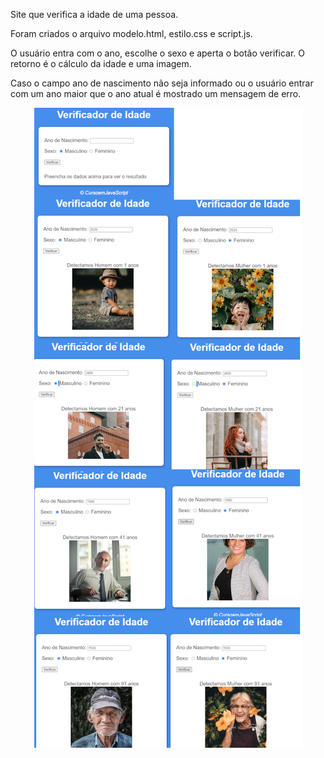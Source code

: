 Site que verifica a idade de uma pessoa.

Foram criados o arquivo modelo.html, estilo.css e script.js.

O usuário entra com o ano, escolhe o sexo e aperta o botão  verificar. O retorno é o cálculo da idade e uma imagem.

Caso o campo ano de nascimento não seja informado ou o usuário 
entrar com um ano maior que o ano atual é mostrado um mensagem de erro.

<p align=center>
    <img src=".github/verificadorIdade.png">
</p>
